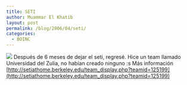 ```yaml
---
title: SETI
author: Muammar El Khatib
layout: post
permalink: /blog/2006/04/seti/
categories:
  - BOINC
---
```

![][1]
Después de 6 meses de dejar el seti, regresé. Hice un team llamado Universidad del Zulia, no habían creado ninguno :s
Más información [http://setiathome.berkeley.edu/team_display.php?teamid=125199](http://setiathome.berkeley.edu/team_display.php?teamid=125199)



 [1]: http://www.setileague.org/graphics/logomed.gif
